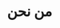 ---
title: من نحن
layout: about-us
description: نحن شركة مقاولات عامة تلبي خدمات قطاع البناء. اكتشف التزامنا بساسيات الجودة واعرف أكثر عن تاريخ شركتنا ومبادئها وسياساتها.
cssFile: about-us-page
bannerImg: images/bg3.png
---